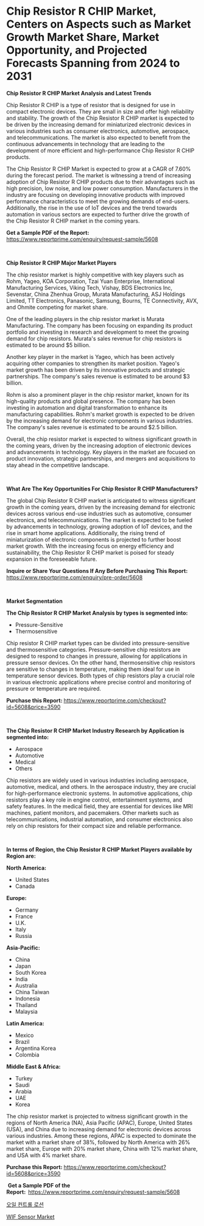 <p><h1>Chip Resistor R CHIP Market, Centers on Aspects such as Market Growth Market Share, Market Opportunity, and Projected Forecasts Spanning from 2024 to 2031</h1></p><p><strong>Chip Resistor R CHIP Market Analysis and Latest Trends</strong></p>
<p><p>Chip Resistor R CHIP is a type of resistor that is designed for use in compact electronic devices. They are small in size and offer high reliability and stability. The growth of the Chip Resistor R CHIP market is expected to be driven by the increasing demand for miniaturized electronic devices in various industries such as consumer electronics, automotive, aerospace, and telecommunications. The market is also expected to benefit from the continuous advancements in technology that are leading to the development of more efficient and high-performance Chip Resistor R CHIP products.</p><p>The Chip Resistor R CHIP Market is expected to grow at a CAGR of 7.60% during the forecast period. The market is witnessing a trend of increasing adoption of Chip Resistor R CHIP products due to their advantages such as high precision, low noise, and low power consumption. Manufacturers in the industry are focusing on developing innovative products with improved performance characteristics to meet the growing demands of end-users. Additionally, the rise in the use of IoT devices and the trend towards automation in various sectors are expected to further drive the growth of the Chip Resistor R CHIP market in the coming years.</p></p>
<p><strong>Get a Sample PDF of the Report:&nbsp;</strong> <a href="https://www.reportprime.com/enquiry/request-sample/5608">https://www.reportprime.com/enquiry/request-sample/5608</a></p>
<p>&nbsp;</p>
<p><strong>Chip Resistor R CHIP Major Market Players</strong></p>
<p><p>The chip resistor market is highly competitive with key players such as Rohm, Yageo, KOA Corporation, Tzai Yuan Enterprise, International Manufacturing Services, Viking Tech, Vishay, BDS Electronics Inc, Sevenstar, China Zhenhua Group, Murata Manufacturing, ASJ Holdings Limited, TT Electronics, Panasonic, Samsung, Bourns, TE Connectivity, AVX, and Ohmite competing for market share.</p><p>One of the leading players in the chip resistor market is Murata Manufacturing. The company has been focusing on expanding its product portfolio and investing in research and development to meet the growing demand for chip resistors. Murata's sales revenue for chip resistors is estimated to be around $5 billion.</p><p>Another key player in the market is Yageo, which has been actively acquiring other companies to strengthen its market position. Yageo's market growth has been driven by its innovative products and strategic partnerships. The company's sales revenue is estimated to be around $3 billion.</p><p>Rohm is also a prominent player in the chip resistor market, known for its high-quality products and global presence. The company has been investing in automation and digital transformation to enhance its manufacturing capabilities. Rohm's market growth is expected to be driven by the increasing demand for electronic components in various industries. The company's sales revenue is estimated to be around $2.5 billion.</p><p>Overall, the chip resistor market is expected to witness significant growth in the coming years, driven by the increasing adoption of electronic devices and advancements in technology. Key players in the market are focused on product innovation, strategic partnerships, and mergers and acquisitions to stay ahead in the competitive landscape.</p></p>
<p>&nbsp;</p>
<p><strong>What Are The Key Opportunities For Chip Resistor R CHIP Manufacturers?</strong></p>
<p><p>The global Chip Resistor R CHIP market is anticipated to witness significant growth in the coming years, driven by the increasing demand for electronic devices across various end-use industries such as automotive, consumer electronics, and telecommunications. The market is expected to be fueled by advancements in technology, growing adoption of IoT devices, and the rise in smart home applications. Additionally, the rising trend of miniaturization of electronic components is projected to further boost market growth. With the increasing focus on energy efficiency and sustainability, the Chip Resistor R CHIP market is poised for steady expansion in the foreseeable future.</p></p>
<p><strong>Inquire or Share Your Questions If Any Before Purchasing This Report:</strong> <a href="https://www.reportprime.com/enquiry/pre-order/5608">https://www.reportprime.com/enquiry/pre-order/5608</a></p>
<p>&nbsp;</p>
<p><strong>Market Segmentation</strong></p>
<p><strong>The Chip Resistor R CHIP Market Analysis by types is segmented into:</strong></p>
<p><ul><li>Pressure-Sensitive</li><li>Thermosensitive</li></ul></p>
<p><p>Chip resistor R CHIP market types can be divided into pressure-sensitive and thermosensitive categories. Pressure-sensitive chip resistors are designed to respond to changes in pressure, allowing for applications in pressure sensor devices. On the other hand, thermosensitive chip resistors are sensitive to changes in temperature, making them ideal for use in temperature sensor devices. Both types of chip resistors play a crucial role in various electronic applications where precise control and monitoring of pressure or temperature are required.</p></p>
<p><strong>Purchase this Report:&nbsp;</strong><a href="https://www.reportprime.com/checkout?id=5608&price=3590">https://www.reportprime.com/checkout?id=5608&price=3590</a></p>
<p>&nbsp;</p>
<p><strong>The Chip Resistor R CHIP Market Industry Research by Application is segmented into:</strong></p>
<p><ul><li>Aerospace</li><li>Automotive</li><li>Medical</li><li>Others</li></ul></p>
<p><p>Chip resistors are widely used in various industries including aerospace, automotive, medical, and others. In the aerospace industry, they are crucial for high-performance electronic systems. In automotive applications, chip resistors play a key role in engine control, entertainment systems, and safety features. In the medical field, they are essential for devices like MRI machines, patient monitors, and pacemakers. Other markets such as telecommunications, industrial automation, and consumer electronics also rely on chip resistors for their compact size and reliable performance.</p></p>
<p>&nbsp;</p>
<p><strong>In terms of Region, the Chip Resistor R CHIP Market Players available by Region are:</strong></p>
<p>
    <p> <strong> North America: </strong>
        <ul>
            <li>United States</li>
            <li>Canada</li>
        </ul>
        </p> 
    <p> <strong> Europe: </strong>
        <ul>
            <li>Germany</li>
            <li>France</li>
            <li>U.K.</li>
            <li>Italy</li>
            <li>Russia</li>
        </ul>
        </p> 
    <p> <strong> Asia-Pacific: </strong>
        <ul>
            <li>China</li>
            <li>Japan</li>
            <li>South Korea</li>
            <li>India</li>
            <li>Australia</li>
            <li>China Taiwan</li>
            <li>Indonesia</li>
            <li>Thailand</li>
            <li>Malaysia</li>
        </ul>
        </p> 
    <p> <strong> Latin America: </strong>
        <ul>
            <li>Mexico</li>
            <li>Brazil</li>
            <li>Argentina Korea</li>
            <li>Colombia</li>
        </ul>
        </p> 
    <p> <strong> Middle East & Africa: </strong>
        <ul>
            <li>Turkey</li>
            <li>Saudi</li>
            <li>Arabia</li>
            <li>UAE</li>
            <li>Korea</li>
        </ul>
    </p>
    </p>
<p><p>The chip resistor market is projected to witness significant growth in the regions of North America (NA), Asia Pacific (APAC), Europe, United States (USA), and China due to increasing demand for electronic devices across various industries. Among these regions, APAC is expected to dominate the market with a market share of 38%, followed by North America with 26% market share, Europe with 20% market share, China with 12% market share, and USA with 4% market share.</p></p>
<p><strong>Purchase this Report: </strong><a href="https://www.reportprime.com/checkout?id=5608&price=3590">https://www.reportprime.com/checkout?id=5608&price=3590</a></p>
<p>&nbsp;<strong>Get a Sample PDF of the Report:&nbsp;&nbsp;</strong><a href="https://www.reportprime.com/enquiry/request-sample/5608">https://www.reportprime.com/enquiry/request-sample/5608</a></p>
<p><strong></strong></p>
<p><p><a href="https://github.com/lzrvbyqzftro57/Market-Research-Report-List-1/blob/main/858666814533.md">오일 컨트롤 로션</a></p><p><a href="https://github.com/RoccoManning/Market-Research-Report-List-4/blob/main/wif-sensor-market.md">WIF Sensor Market</a></p></p>